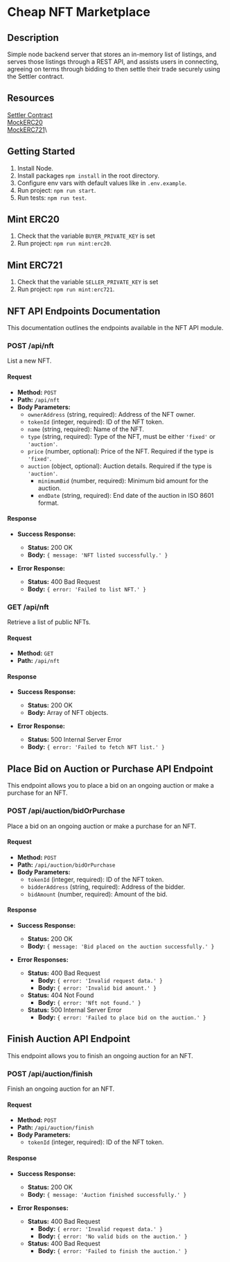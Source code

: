 # Cheap NFT Marketplace

## Description

Simple node backend server that stores an in-memory list of listings, and serves those listings through a REST API, and assists users in connecting, agreeing on terms through bidding to then settle their trade securely using the Settler contract.

## Resources

[Settler Contract](https://sepolia.etherscan.io/address/0x597c9bc3f00a4df00f85e9334628f6cdf03a1184#code)\
[MockERC20](https://sepolia.etherscan.io/address/0xbd65c58d6f46d5c682bf2f36306d461e3561c747#code)\
[MockERC721](https://sepolia.etherscan.io/address/0xfce9b92ec11680898c7fe57c4ddcea83aeaba3ff#code)\

## Getting Started

1. Install Node.
2. Install packages `npm install` in the root directory.
3. Configure env vars with default values like in `.env.example`.
4. Run project: `npm run start`.
5. Run tests: `npm run test`.

## Mint ERC20

1. Check that the variable `BUYER_PRIVATE_KEY` is set
2. Run project: `npm run mint:erc20`.

## Mint ERC721

1. Check that the variable `SELLER_PRIVATE_KEY` is set
2. Run project: `npm run mint:erc721`.

## NFT API Endpoints Documentation

This documentation outlines the endpoints available in the NFT API module.

### POST /api/nft

List a new NFT.

#### Request

- **Method:** `POST`
- **Path:** `/api/nft`
- **Body Parameters:**
  - `ownerAddress` (string, required): Address of the NFT owner.
  - `tokenId` (integer, required): ID of the NFT token.
  - `name` (string, required): Name of the NFT.
  - `type` (string, required): Type of the NFT, must be either `'fixed'` or `'auction'`.
  - `price` (number, optional): Price of the NFT. Required if the type is `'fixed'`.
  - `auction` (object, optional): Auction details. Required if the type is `'auction'`.
    - `minimumBid` (number, required): Minimum bid amount for the auction.
    - `endDate` (string, required): End date of the auction in ISO 8601 format.

#### Response

- **Success Response:**

  - **Status:** 200 OK
  - **Body:** `{ message: 'NFT listed successfully.' }`

- **Error Response:**
  - **Status:** 400 Bad Request
  - **Body:** `{ error: 'Failed to list NFT.' }`

### GET /api/nft

Retrieve a list of public NFTs.

#### Request

- **Method:** `GET`
- **Path:** `/api/nft`

#### Response

- **Success Response:**

  - **Status:** 200 OK
  - **Body:** Array of NFT objects.

- **Error Response:**
  - **Status:** 500 Internal Server Error
  - **Body:** `{ error: 'Failed to fetch NFT list.' }`

## Place Bid on Auction or Purchase API Endpoint

This endpoint allows you to place a bid on an ongoing auction or make a purchase for an NFT.

### POST /api/auction/bidOrPurchase

Place a bid on an ongoing auction or make a purchase for an NFT.

#### Request

- **Method:** `POST`
- **Path:** `/api/auction/bidOrPurchase`
- **Body Parameters:**
  - `tokenId` (integer, required): ID of the NFT token.
  - `bidderAddress` (string, required): Address of the bidder.
  - `bidAmount` (number, required): Amount of the bid.

#### Response

- **Success Response:**

  - **Status:** 200 OK
  - **Body:** `{ message: 'Bid placed on the auction successfully.' }`

- **Error Responses:**
  - **Status:** 400 Bad Request
    - **Body:** `{ error: 'Invalid request data.' }`
    - **Body:** `{ error: 'Invalid bid amount.' }`
  - **Status:** 404 Not Found
    - **Body:** `{ error: 'Nft not found.' }`
  - **Status:** 500 Internal Server Error
    - **Body:** `{ error: 'Failed to place bid on the auction.' }`

## Finish Auction API Endpoint

This endpoint allows you to finish an ongoing auction for an NFT.

### POST /api/auction/finish

Finish an ongoing auction for an NFT.

#### Request

- **Method:** `POST`
- **Path:** `/api/auction/finish`
- **Body Parameters:**
  - `tokenId` (integer, required): ID of the NFT token.

#### Response

- **Success Response:**

  - **Status:** 200 OK
  - **Body:** `{ message: 'Auction finished successfully.' }`

- **Error Responses:**
  - **Status:** 400 Bad Request
    - **Body:** `{ error: 'Invalid request data.' }`
    - **Body:** `{ error: 'No valid bids on the auction.' }`
  - **Status:** 400 Bad Request
    - **Body:** `{ error: 'Failed to finish the auction.' }`
